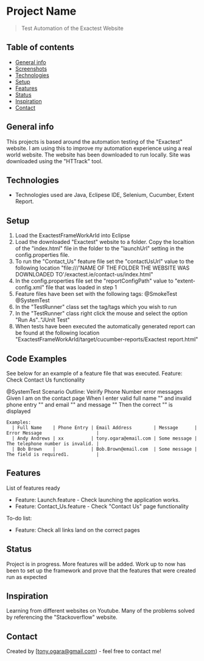 # Project Name
> Test Automation of the Exactest Website

## Table of contents
* [General info](#general-info)
* [Screenshots](#screenshots)
* [Technologies](#technologies)
* [Setup](#setup)
* [Features](#features)
* [Status](#status)
* [Inspiration](#inspiration)
* [Contact](#contact)

## General info
This projects is based around the automation testing of the "Exactest" website. I am using this to improve my automation experience using a real world website. The website has been downloaded to run locally. Site was downloaded using the "HTTrack" tool.

## Technologies
* Technologies used are Java, Eclipese IDE, Selenium, Cucumber, Extent Report.

## Setup
1. Load the ExactestFrameWorkArId into Eclipse
2. Load the downloaded "Exactest" website to a folder. Copy the localtion of the "index.html" file in the folder to the "launchUrl" setting in the config.properties file. 
3. To run the "Contact_Us" feature file set the "contactUsUrl" value to the following  location "file:///'NAME OF THE FOLDER THE WEBSITE WAS DOWNLOADED TO'/exactest.ie/contact-us/index.html"
4. In the config.properties file set the "reportConfigPath" value to "extent-config.xml" file that was loaded in step 1
5. Feature files have been set with the following tags:
@SmokeTest
@SystemTest
6. In the "TestRunner" class set the tag/tags which you wish to run
7. In the "TestRunner" class right click the mouse and select the option "Run As".."JUnit Test"
8. When tests have been executed the automatically generated report can be found at the following location "ExactestFrameWorkArId/target/cucumber-reports/Exactest report.html"

## Code Examples
See below for an example of a feature file that was executed.
Feature: Check Contact Us functionality

  @SystemTest
  Scenario Outline: Veirify Phone Number error messages
    Given I am on the contact page
    When I enter valid full name "<Full Name>" and invalid phone entry "<Phone Entry>" and email "<Email Address>" and message "<Message>"
    Then the correct "<Error Message>" is displayed

    Examples: 
      | Full Name    | Phone Entry | Email Address        | Message      | Error Message                    |
      | Andy Andrews | xx          | tony.ogara@email.com | Some message | The telephone number is invalid. |
      | Bob Brown    |             | Bob.Brown@email.com  | Some message | The field is required1.          |

## Features
List of features ready
* Feature: Launch.feature - Check launching the application works.
* Feature: Contact_Us.feature - Check "Contact Us" page functionality

To-do list:
* Feature: Check all links land on the correct pages


## Status
Project is in progress. More features will be added. Work up to now has been to set up the framework and prove that the features that were created run as expected

## Inspiration
Learning from different websites on Youtube. Many of the problems solved by referencing the "Stackoverflow" website.

## Contact
Created by [tony.ogara@gmail.com) - feel free to contact me!
